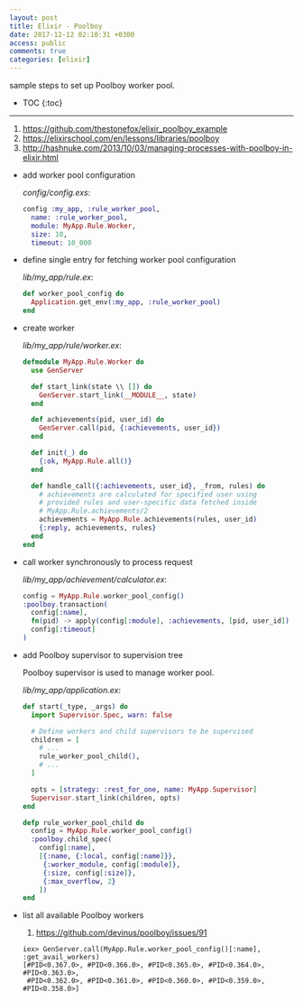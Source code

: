 ```yaml
---
layout: post
title: Elixir - Poolboy
date: 2017-12-12 02:10:31 +0300
access: public
comments: true
categories: [elixir]
---
```


sample steps to set up Poolboy worker pool.

<!-- more -->

<!-- prettier-ignore -->
* TOC
{:toc}
<hr>

1. <https://github.com/thestonefox/elixir_poolboy_example>
2. <https://elixirschool.com/en/lessons/libraries/poolboy>
3. <http://hashnuke.com/2013/10/03/managing-processes-with-poolboy-in-elixir.html>

- add worker pool configuration

  _config/config.exs_:

  ```elixir
  config :my_app, :rule_worker_pool,
    name: :rule_worker_pool,
    module: MyApp.Rule.Worker,
    size: 10,
    timeout: 10_000
  ```

- define single entry for fetching worker pool configuration

  _lib/my_app/rule.ex_:

  ```elixir
  def worker_pool_config do
    Application.get_env(:my_app, :rule_worker_pool)
  end
  ```

- create worker

  _lib/my_app/rule/worker.ex_:

  ```elixir
  defmodule MyApp.Rule.Worker do
    use GenServer

    def start_link(state \\ []) do
      GenServer.start_link(__MODULE__, state)
    end

    def achievements(pid, user_id) do
      GenServer.call(pid, {:achievements, user_id})
    end

    def init(_) do
      {:ok, MyApp.Rule.all()}
    end

    def handle_call({:achievements, user_id}, _from, rules) do
      # achievements are calculated for specified user using
      # provided rules and user-specific data fetched inside
      # MyApp.Rule.achievements/2
      achievements = MyApp.Rule.achievements(rules, user_id)
      {:reply, achievements, rules}
    end
  end
  ```

- call worker synchronously to process request

  _lib/my_app/achievement/calculator.ex_:

  ```elixir
  config = MyApp.Rule.worker_pool_config()
  :poolboy.transaction(
    config[:name],
    fn(pid) -> apply(config[:module], :achievements, [pid, user_id]) end,
    config[:timeout]
  )
  ```

- add Poolboy supervisor to supervision tree

  Poolboy supervisor is used to manage worker pool.

  _lib/my_app/application.ex_:

  ```elixir
  def start(_type, _args) do
    import Supervisor.Spec, warn: false

    # Define workers and child supervisors to be supervised
    children = [
      # ...
      rule_worker_pool_child(),
      # ...
    ]

    opts = [strategy: :rest_for_one, name: MyApp.Supervisor]
    Supervisor.start_link(children, opts)
  end

  defp rule_worker_pool_child do
    config = MyApp.Rule.worker_pool_config()
    :poolboy.child_spec(
      config[:name],
      [{:name, {:local, config[:name]}},
       {:worker_module, config[:module]},
       {:size, config[:size]},
       {:max_overflow, 2}
      ])
  end
  ```

- list all available Poolboy workers

  1. <https://github.com/devinus/poolboy/issues/91>

  ```
  iex> GenServer.call(MyApp.Rule.worker_pool_config()[:name], :get_avail_workers)
  [#PID<0.367.0>, #PID<0.366.0>, #PID<0.365.0>, #PID<0.364.0>, #PID<0.363.0>,
   #PID<0.362.0>, #PID<0.361.0>, #PID<0.360.0>, #PID<0.359.0>, #PID<0.358.0>]
  ```
